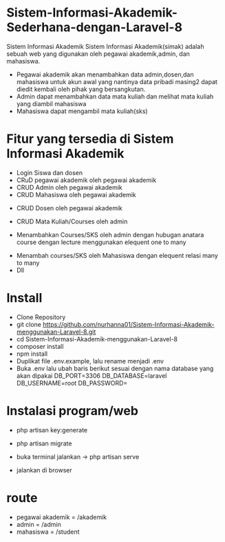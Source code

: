 # Sistem-Informasi-Akademik-Sederhana-dengan-Laravel-8

Sistem Informasi Akademik
Sistem Informasi Akademik(simak) adalah sebuah web yang digunakan oleh pegawai akademik,admin, dan mahasiswa.
- Pegawai akademik akan menambahkan data admin,dosen,dan mahasiswa untuk akun awal yang nantinya data pribadi masing2 dapat diedit kembali oleh pihak yang bersangkutan.
- Admin dapat menambahkan data mata kuliah dan melihat mata kuliah yang diambil mahasiswa
- Mahasiswa dapat mengambil mata kuliah(sks)

# Fitur yang tersedia di Sistem Informasi Akademik
* Login Siswa dan dosen
* CRuD pegawai akademik oleh pegawai akademik
* CRUD Admin oleh pegawai akademik
* CRUD Mahasiswa oleh pegawai akademik
- CRUD Dosen oleh pegawai akademik
* CRUD Mata Kuliah/Courses oleh admin

- Menambahkan Courses/SKS oleh admin dengan hubugan anatara course dengan lecture menggunakan elequent one to many
* Menambah courses/SKS oleh Mahasiswa dengan elequent relasi many to many
* Dll


# Install
- Clone Repository
- git clone https://github.com/nurhanna01/Sistem-Informasi-Akademik-menggunakan-Laravel-8.git
- cd Sistem-Informasi-Akademik-menggunakan-Laravel-8
- composer install
- npm install
- Duplikat file .env.example, lalu rename menjadi .env
- Buka .env lalu ubah baris berikut sesuai dengan nama database yang akan dipakai
DB_PORT=3306
DB_DATABASE=laravel
DB_USERNAME=root
DB_PASSWORD=

# Instalasi program/web
- php artisan key:generate
- php artisan migrate

- buka terminal jalankan -> php artisan serve
- jalankan di browser

# route
- pegawai akademik = /akademik
- admin = /admin
- mahasiswa = /student
